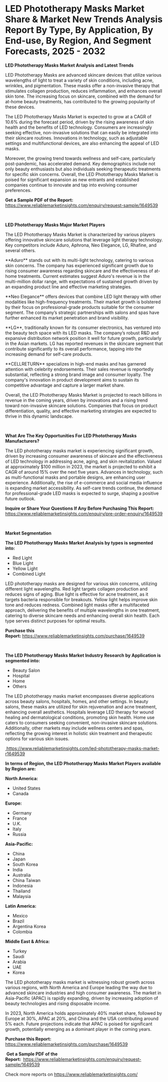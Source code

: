 <p><h1>LED Phototherapy Masks Market Share & Market New Trends Analysis Report By Type, By Application, By End-use, By Region, And Segment Forecasts, 2025 - 2032</h1></p><p><strong>LED Phototherapy Masks Market Analysis and Latest Trends</strong></p>
<p><p>LED Phototherapy Masks are advanced skincare devices that utilize various wavelengths of light to treat a variety of skin conditions, including acne, wrinkles, and pigmentation. These masks offer a non-invasive therapy that stimulates collagen production, reduces inflammation, and enhances overall skin tone. The increasing focus on skincare, combined with the demand for at-home beauty treatments, has contributed to the growing popularity of these devices.</p><p>The LED Phototherapy Masks Market is expected to grow at a CAGR of 10.6% during the forecast period, driven by the rising awareness of skin health and the benefits of LED technology. Consumers are increasingly seeking effective, non-invasive solutions that can easily be integrated into their skincare routines. Innovations in technology, such as adjustable settings and multifunctional devices, are also enhancing the appeal of LED masks. </p><p>Moreover, the growing trend towards wellness and self-care, particularly post-pandemic, has accelerated demand. Key demographics include not only beauty enthusiasts but also individuals seeking therapeutic treatments for specific skin concerns. Overall, the LED Phototherapy Masks Market is poised for significant expansion as new entrants and established companies continue to innovate and tap into evolving consumer preferences.</p></p>
<p><strong>Get a Sample PDF of the Report:&nbsp;</strong> <a href="https://www.reliablemarketinsights.com/enquiry/request-sample/1649539?utm_campaign=3560&utm_medium=2&utm_source=Github&utm_content=ia&utm_term=26032025&utm_id=led-phototherapy-masks">https://www.reliablemarketinsights.com/enquiry/request-sample/1649539</a></p>
<p>&nbsp;</p>
<p><strong>LED Phototherapy Masks Major Market Players</strong></p>
<p><p>The LED Phototherapy Masks Market is characterized by various players offering innovative skincare solutions that leverage light therapy technology. Key competitors include Aduro, Aphrona, Neo Elegance, LG, Rhafine, and several others.</p><p>**Aduro** stands out with its multi-light technology, catering to various skin concerns. The company has experienced significant growth due to rising consumer awareness regarding skincare and the effectiveness of at-home treatments. Current estimates suggest Aduro's revenue is in the multi-million dollar range, with expectations of sustained growth driven by an expanding product line and effective marketing strategies.</p><p>**Neo Elegance** offers devices that combine LED light therapy with other modalities like high-frequency treatments. Their market growth is bolstered by their focus on professional-grade products suitable for the consumer segment. The company’s strategic partnerships with salons and spas have further enhanced its market penetration and brand visibility.</p><p>**LG**, traditionally known for its consumer electronics, has ventured into the beauty tech space with its LED masks. The company’s robust R&D and expansive distribution network position it well for future growth, particularly in the Asian markets. LG has reported revenues in the skincare segment that contribute significantly to its overall performance, tapping into the increasing demand for self-care products.</p><p>**CELLRETURN** specializes in high-end masks and has garnered attention with celebrity endorsements. Their sales revenue is reportedly substantial, reflecting a strong brand image and consumer loyalty. The company's innovation in product development aims to sustain its competitive advantage and capture a larger market share.</p><p>Overall, the LED Phototherapy Masks Market is projected to reach billions in revenue in the coming years, driven by innovations and a rising trend toward non-invasive skincare solutions. Companies that focus on product differentiation, quality, and effective marketing strategies are expected to thrive in this dynamic landscape.</p></p>
<p>&nbsp;</p>
<p><strong>What Are The Key Opportunities For LED Phototherapy Masks Manufacturers?</strong></p>
<p><p>The LED phototherapy masks market is experiencing significant growth, driven by increasing consumer awareness of skincare and the effectiveness of LED technology in addressing acne, aging, and skin revitalization. Valued at approximately $100 million in 2023, the market is projected to exhibit a CAGR of around 15% over the next five years. Advances in technology, such as multi-functional masks and portable designs, are enhancing user experience. Additionally, the rise of e-commerce and social media influence is expanding market accessibility. As self-care trends continue, the demand for professional-grade LED masks is expected to surge, shaping a positive future outlook.</p></p>
<p><strong>Inquire or Share Your Questions If Any Before Purchasing This Report:</strong> <a href="https://www.reliablemarketinsights.com/enquiry/pre-order-enquiry/1649539?utm_campaign=3560&utm_medium=2&utm_source=Github&utm_content=ia&utm_term=26032025&utm_id=led-phototherapy-masks">https://www.reliablemarketinsights.com/enquiry/pre-order-enquiry/1649539</a></p>
<p>&nbsp;</p>
<p><strong>Market Segmentation</strong></p>
<p><strong>The LED Phototherapy Masks Market Analysis by types is segmented into:</strong></p>
<p><ul><li>Red Light</li><li>Blue Light</li><li>Yellow Light</li><li>Combined Light</li></ul></p>
<p><p>LED phototherapy masks are designed for various skin concerns, utilizing different light wavelengths. Red light targets collagen production and reduces signs of aging. Blue light is effective for acne treatment, as it targets bacteria responsible for breakouts. Yellow light helps improve skin tone and reduces redness. Combined light masks offer a multifaceted approach, delivering the benefits of multiple wavelengths in one treatment, catering to diverse skincare needs and enhancing overall skin health. Each type serves distinct purposes for optimal results.</p></p>
<p><strong>Purchase this Report:&nbsp;</strong><a href="https://www.reliablemarketinsights.com/purchase/1649539?utm_campaign=3560&utm_medium=2&utm_source=Github&utm_content=ia&utm_term=26032025&utm_id=led-phototherapy-masks">https://www.reliablemarketinsights.com/purchase/1649539</a></p>
<p>&nbsp;</p>
<p><strong>The LED Phototherapy Masks Market Industry Research by Application is segmented into:</strong></p>
<p><ul><li>Beauty Salon</li><li>Hospital</li><li>Home</li><li>Others</li></ul></p>
<p><p>The LED phototherapy masks market encompasses diverse applications across beauty salons, hospitals, homes, and other settings. In beauty salons, these masks are utilized for skin rejuvenation and acne treatment, enhancing overall aesthetics. Hospitals leverage LED therapy for wound healing and dermatological conditions, promoting skin health. Home use caters to consumers seeking convenient, non-invasive skincare solutions. Additionally, other markets may include wellness centers and spas, reflecting the growing interest in holistic skin treatment and therapeutic options for various skin issues.</p></p>
<p><a href="https://www.reliablemarketinsights.com/led-phototherapy-masks-market-r1649539?utm_campaign=3560&utm_medium=2&utm_source=Github&utm_content=ia&utm_term=26032025&utm_id=led-phototherapy-masks">&nbsp;https://www.reliablemarketinsights.com/led-phototherapy-masks-market-r1649539</a></p>
<p><strong>In terms of Region, the LED Phototherapy Masks Market Players available by Region are:</strong></p>
<p>
    <p> <strong> North America: </strong>
        <ul>
            <li>United States</li>
            <li>Canada</li>
        </ul>
        </p> 
    <p> <strong> Europe: </strong>
        <ul>
            <li>Germany</li>
            <li>France</li>
            <li>U.K.</li>
            <li>Italy</li>
            <li>Russia</li>
        </ul>
        </p> 
    <p> <strong> Asia-Pacific: </strong>
        <ul>
            <li>China</li>
            <li>Japan</li>
            <li>South Korea</li>
            <li>India</li>
            <li>Australia</li>
            <li>China Taiwan</li>
            <li>Indonesia</li>
            <li>Thailand</li>
            <li>Malaysia</li>
        </ul>
        </p> 
    <p> <strong> Latin America: </strong>
        <ul>
            <li>Mexico</li>
            <li>Brazil</li>
            <li>Argentina Korea</li>
            <li>Colombia</li>
        </ul>
        </p> 
    <p> <strong> Middle East & Africa: </strong>
        <ul>
            <li>Turkey</li>
            <li>Saudi</li>
            <li>Arabia</li>
            <li>UAE</li>
            <li>Korea</li>
        </ul>
    </p>
    </p>
<p><p>The LED phototherapy masks market is witnessing robust growth across various regions, with North America and Europe leading the way due to advanced skincare industries and high consumer awareness. The market in Asia-Pacific (APAC) is rapidly expanding, driven by increasing adoption of beauty technologies and rising disposable income. </p><p>In 2023, North America holds approximately 40% market share, followed by Europe at 30%, APAC at 20%, and China and the USA contributing around 5% each. Future projections indicate that APAC is poised for significant growth, potentially emerging as a dominant player in the coming years.</p></p>
<p><strong>Purchase this Report: </strong><a href="https://www.reliablemarketinsights.com/purchase/1649539?utm_campaign=3560&utm_medium=2&utm_source=Github&utm_content=ia&utm_term=26032025&utm_id=led-phototherapy-masks">https://www.reliablemarketinsights.com/purchase/1649539</a></p>
<p>&nbsp;<strong>Get a Sample PDF of the Report:&nbsp;&nbsp;</strong><a href="https://www.reliablemarketinsights.com/enquiry/request-sample/1649539?utm_campaign=3560&utm_medium=2&utm_source=Github&utm_content=ia&utm_term=26032025&utm_id=led-phototherapy-masks">https://www.reliablemarketinsights.com/enquiry/request-sample/1649539</a></p>
<p><strong></strong></p>
<p>Check more reports on <a href="https://www.reliablemarketinsights.com/?utm_campaign=3560&utm_medium=2&utm_source=Github&utm_content=ia&utm_term=26032025&utm_id=led-phototherapy-masks">https://www.reliablemarketinsights.com/</a></p>